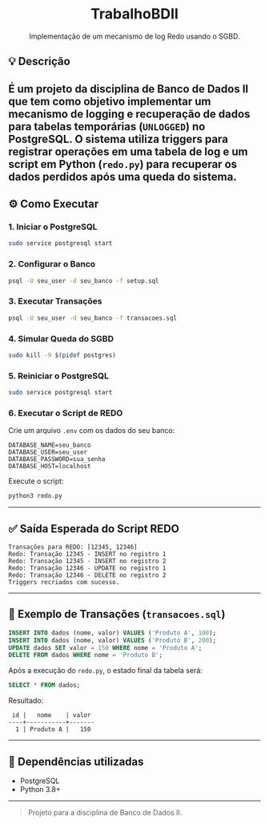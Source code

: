 <div align="center">
  <h1 align="center">TrabalhoBDII</h1>

  <p align="center">
   Implementação de um mecanismo de log Redo usando o SGBD.
    <br />
  </p>
</div>

## 💡 Descrição

É um projeto da disciplina de Banco de Dados II que tem como objetivo implementar um mecanismo de logging e recuperação de dados para tabelas temporárias (`UNLOGGED`) no PostgreSQL. O sistema utiliza triggers para registrar operações em uma tabela de log e um script em Python (`redo.py`) para recuperar os dados perdidos após uma queda do sistema.
---

## ⚙️ Como Executar

### 1. Iniciar o PostgreSQL

```bash
sudo service postgresql start
```

### 2. Configurar o Banco

```bash
psql -U seu_user -d seu_banco -f setup.sql
```

### 3. Executar Transações

```bash
psql -U seu_user -d seu_banco -f transacoes.sql
```

### 4. Simular Queda do SGBD

```bash
sudo kill -9 $(pidof postgres)
```

### 5. Reiniciar o PostgreSQL

```bash
sudo service postgresql start
```

### 6. Executar o Script de REDO

Crie um arquivo `.env` com os dados do seu banco:

```
DATABASE_NAME=seu_banco
DATABASE_USER=seu_user
DATABASE_PASSWORD=sua_senha
DATABASE_HOST=localhost
```

Execute o script:

```bash
python3 redo.py
```

---

## ✅ Saída Esperada do Script REDO

```text
Transações para REDO: [12345, 12346]
Redo: Transação 12345 - INSERT no registro 1
Redo: Transação 12345 - INSERT no registro 2
Redo: Transação 12346 - UPDATE no registro 1
Redo: Transação 12346 - DELETE no registro 2
Triggers recriados com sucesso.
```

---

## 🧪 Exemplo de Transações (`transacoes.sql`)

```sql
INSERT INTO dados (nome, valor) VALUES ('Produto A', 100);
INSERT INTO dados (nome, valor) VALUES ('Produto B', 200);
UPDATE dados SET valor = 150 WHERE nome = 'Produto A';
DELETE FROM dados WHERE nome = 'Produto B';
```

Após a execução do `redo.py`, o estado final da tabela será:

```sql
SELECT * FROM dados;
```

Resultado:

```
 id |   nome    | valor
----+-----------+-------
  1 | Produto A |   150
```

---

## 🧰 Dependências utilizadas

- PostgreSQL
- Python 3.8+
---

> Projeto para a disciplina de Banco de Dados II.
